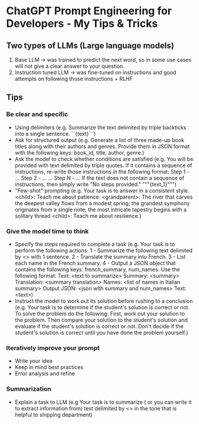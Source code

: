 # ChatGPT Prompt Engineering for Developers - My Tips & Tricks

## Two types of LLMs (Large language models)
1. Base LLM -> was trained to predict the next word, so in some use cases will not give a clear answer to your question.
2. Instruction tuned LLM -> was fine-tuned on instructions and good attempts on following those instructions + RLHF
## Tips
### Be clear and specific
- Using delimiters (e.g. Summarize the text delimited by triple backticks into a single sentence.\```{text}```)
- Ask for structured output (e.g. Generate a list of three made-up book titles along with their authors and genres. Provide them in JSON format with the following keys: book_id, title, author, genre.)
- Ask the model to check whether conditions are satisfied (e.g. You will be provided with text delimited by triple quotes. If it contains a sequence of instructions, re-write those instructions in the following format: Step 1 - ... Step 2 - … … Step N - … If the text does not contain a sequence of instructions, then simply write \"No steps provided.\" \"\"\"{text_1}\"\"\")
- "Few-shot" prompting (e.g. Your task is to answer in a consistent style. \<child>: Teach me about patience. \<grandparent>: The river that carves the deepest valley flows from a modest spring; the grandest symphony originates from a single note; the most intricate tapestry begins with a solitary thread \<child>: Teach me about resilience.)
### Give the model time to think
- Specify the steps required to complete a task (e.g. Your task is to perform the following actions: 1 - Summarize the following text delimited by <> with 1 sentence. 2 - Translate the summary into French. 3 - List each name in the French summary. 4 - Output a JSON object that contains the following keys: french_summary, num_names. Use the following format: Text: \<text to summarize> Summary: \<summary> Translation: \<summary translation> Names: \<list of names in Italian summary> Output JSON: \<json with summary and num_names> Text: \<text>)
- Instruct the model to work out its solution before rushing to a conclusion (e.g. Your task is to determine if the student's solution is correct or not. To solve the problem do the following: First, work out your solution to the problem. Then compare your solution to the student's solution and evaluate if the student's solution is correct or not. Don't decide if the student's solution is correct until you have done the problem yourself.)
### Iteratively improve your prompt
- Write your idea
- Keep in mind best practices
- Error analysis and refine
### Summarization
- Explain a task to LLM (e.g Your task is to summarize ( or you can write it to extract information from) text delimited by <> in the tone that is helpful to shipping department)
